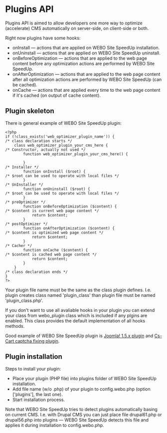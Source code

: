 # Plugins API #

Plugins API is aimed to allow developers one more way to optimize (accelerate) CMS automatically on server-side, on client-side or both.

Right now plugins have some hooks:
  * onInstall — actions that are applied on WEBO Site SpeedUp installation.
  * onUninstall — actions that are applied on WEBO Site SpeedUp uninstall.
  * onBeforeOptimization — actions that are applied to the web page content before any optimization actions are performed by WEBO Site SpeedUp.
  * onAfterOptimization — actions that are applied to the web page content after all optimization actions are performed by WEBO Site SpeedUp (can be cached).
  * onCache — actions that are applied every time to the web page content if it's cached (on output of cache content).

## Plugin skeleton ##
There is general example of WEBO Site SpeedUp plugin:
```
<?php
if (!class_exists('web_optimizer_plugin_name')) {
/* class declaration starts */
	class web_optimizer_plugin_your_cms_here {
/* Constructor, actually not used */
		function web_optimizer_plugin_your_cms_here() {

		}
/* Installer */
		function onInstall ($root) {
/* $root can be used to operate with local files */
		}
/* UnInstaller */
		function onUninstall ($root) {
/* $root can be used to operate with local files */
		}
/* preOptimizer */
		function onBeforeOptimization ($content) {
/* $content is current web page content */
			return $content;
		}
/* postOptimizer */
		function onAfterOptimization ($content) {
/* $content is optimized web page content */
			return $content;
		}
/* Cacher */
		function onCache ($content) {
/* $content is cached web page content */
			return $content;
		}
	}
/* class declaration ends */
}
?>
```

Your plugin file name must be the same as the class plugin defines. I.e. plugin creates class named 'plugin\_class' than plugin file must be named 'plugin\_class.php'.

If you don't want to use all avaliable hooks in your plugin you can extend your class from webo\_plugin class which is included if any plgins are enabled. This class provides the default implementation of all hooks methods.

Good example of WEBO Site SpeedUp plugin is [Joomla! 1.5.x plugin](http://code.google.com/p/web-optimizator/source/browse/trunk/plugins/web_optimizer_plugin_joomla15.php) and [Cs-Cart captcha fixing plugin](http://code.google.com/p/web-optimizator/source/browse/trunk/plugins/webo_cs_cart_captcha.php).

## Plugin installation ##

Steps to install your plugin:

  * Place your plugin (PHP file) into plugins folder of WEBO Site SpeedUp installation.
  * Add file name (w/o .php) of your plugin to config.webo.php (option ['plugins'], the last one).
  * Start installation process.

Note that WEBO Site SpeedUp tries to detect plugins automatically basing on current CMS. I.e. with Drupal CMS you can just place file drupal61.php or drupal56.php into plugins — WEBO Site SpeedUp detects this file and applies it during installation to config.webo.php.